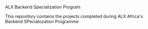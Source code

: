 ALX Backend Specialization Program

This repository contains the projects completed during ALX Africa's Backend SPecialozation Programme
